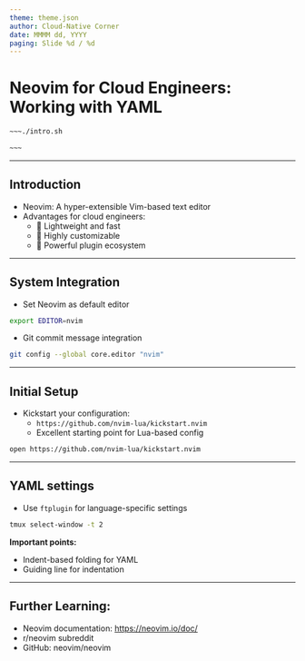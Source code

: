 ```yaml
---
theme: theme.json
author: Cloud-Native Corner
date: MMMM dd, YYYY
paging: Slide %d / %d
---
```


# Neovim for Cloud Engineers: Working with YAML

```bash
~~~./intro.sh

~~~
```

---

## Introduction


- Neovim: A hyper-extensible Vim-based text editor
- Advantages for cloud engineers:
  - 🚀 Lightweight and fast
  - 🔧 Highly customizable
  - 🧩 Powerful plugin ecosystem
    
---

## System Integration

- Set Neovim as default editor
```bash
export EDITOR=nvim
```
- Git commit message integration
```bash
git config --global core.editor "nvim"
```

---

## Initial Setup

- Kickstart your configuration:
  - `https://github.com/nvim-lua/kickstart.nvim`
  - Excellent starting point for Lua-based config

```bash
open https://github.com/nvim-lua/kickstart.nvim
```

---

## YAML settings

- Use `ftplugin` for language-specific settings

```bash
tmux select-window -t 2
```

**Important points:**

- Indent-based folding for YAML
- Guiding line for indentation

---

## Further Learning:

- Neovim documentation: https://neovim.io/doc/
- r/neovim subreddit
- GitHub: neovim/neovim
